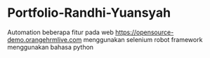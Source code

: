﻿# Portfolio-Randhi-Yuansyah

Automation beberapa fitur pada web https://opensource-demo.orangehrmlive.com menggunakan selenium robot framework menggunakan bahasa python
